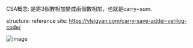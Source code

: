 CSA概念:
是將3個數相加變成兩個數相加，也就是carry+sum.

structure:
reference site: https://vlsigyan.com/carry-save-adder-verilog-code/

![image](https://github.com/user-attachments/assets/0aa42c3f-df1e-447f-9594-3a5618254571)

